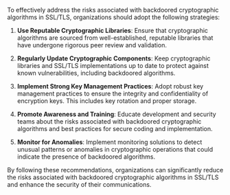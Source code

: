To effectively address the risks associated with backdoored cryptographic algorithms in SSL/TLS, organizations should adopt the following strategies:

1. **Use Reputable Cryptographic Libraries**: Ensure that cryptographic algorithms are sourced from well-established, reputable libraries that have undergone rigorous peer review and validation.

2. **Regularly Update Cryptographic Components**: Keep cryptographic libraries and SSL/TLS implementations up to date to protect against known vulnerabilities, including backdoored algorithms.

3. **Implement Strong Key Management Practices**: Adopt robust key management practices to ensure the integrity and confidentiality of encryption keys. This includes key rotation and proper storage.

4. **Promote Awareness and Training**: Educate development and security teams about the risks associated with backdoored cryptographic algorithms and best practices for secure coding and implementation.

5. **Monitor for Anomalies**: Implement monitoring solutions to detect unusual patterns or anomalies in cryptographic operations that could indicate the presence of backdoored algorithms.

By following these recommendations, organizations can significantly reduce the risks associated with backdoored cryptographic algorithms in SSL/TLS and enhance the security of their communications.
